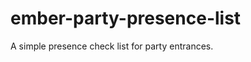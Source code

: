 ember-party-presence-list
=========================

A simple presence check list for party entrances.
